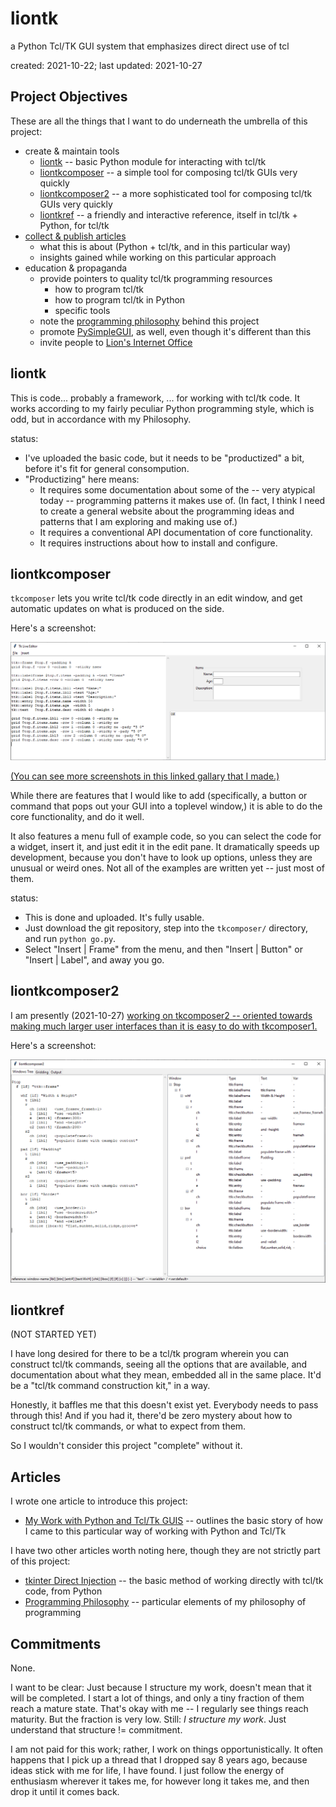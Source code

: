# liontk
a Python Tcl/TK GUI system that emphasizes direct direct use of tcl

created: 2021-10-22; last updated: 2021-10-27

## <a name="objectives">Project Objectives</a>

These are all the things that I want to do underneath the umbrella of this project:
* create & maintain tools
	* [liontk](#liontk) -- basic Python module for interacting with tcl/tk
	* [liontkcomposer](#liontkcomposer) -- a simple tool for composing tcl/tk GUIs very quickly
    * [liontkcomposer2](#liontkcomposer2) -- a more sophisticated tool for composing tcl/tk GUIs very quickly
	* [liontkref](#liontkref) -- a friendly and interactive reference, itself in tcl/tk + Python, for tcl/tk
* [collect & publish articles](#articles)
	* what this is about (Python + tcl/tk, and in this particular way)
	* insights gained while working on this particular approach
* education & propaganda
	* provide pointers to quality tcl/tk programming resources
		* how to program tcl/tk
		* how to program tcl/tk in Python
		* specific tools
	* note the [programming philosophy](https://github.com/LionKimbro/lions_internet_office/blob/main/2021/users/lion/entries/2021-09-06_programming-philosophy.md) behind this project
	* promote [PySimpleGUI](https://pysimplegui.readthedocs.io/en/latest/), as well, even though it's different than this
	* invite people to [Lion's Internet Office](https://github.com/LionKimbro/lions_internet_office)

## <a name="liontk">liontk</a>

This is code... probably a framework, ... for working with tcl/tk code.
It works according to my fairly peculiar Python programming style, which is odd, but in accordance with my Philosophy.

status:
* I've uploaded the basic code, but it needs to be "productized" a bit, before it's fit for general consompution.
* "Productizing" here means:
	* It requires some documentation about some of the -- very atypical today -- programming patterns it makes use of.  (In fact, I think I need to create a general website about the programming ideas and patterns that I am exploring and making use of.)
	* It requires a conventional API documentation of core functionality.
	* It requires instructions about how to install and configure.

## <a name="liontkcomposer">liontkcomposer</a>

`tkcomposer` lets you write tcl/tk code directly in an edit window, and get automatic updates on what is produced on the side.

Here's a screenshot:

![Simple tkcomposer Screenshot](img/2021-10-23_example-simple.png)

[(You can see more screenshots in this linked gallary that I made.)](articles/2021-10-23_tkcomposer-example-screenshots.md)

While there are features that I would like to add (specifically, a button or command that pops out your GUI into a toplevel window,) it is able to do the core functionality, and do it well.

It also features a menu full of example code, so you can select the code for a widget, insert it, and just edit it in the edit pane.  It dramatically speeds up development, because you don't have to look up options, unless they are unusual or weird ones.  Not all of the examples are written yet -- just most of them.

status:
* This is done and uploaded.  It's fully usable.
* Just download the git repository, step into the `tkcomposer/` directory, and run `python go.py`.
* Select "Insert | Frame" from the menu, and then "Insert | Button" or "Insert | Label", and away you go.

## <a name="liontkcomposer2">liontkcomposer2</a>

I am presently (2021-10-27) [working on tkcomposer2 -- oriented towards making much larger user interfaces than it is easy to do with tkcomposer1.](articles/2021-10-28_tkcomposer2-work.md)

Here's a screenshot:

![Screenshot of tkcomposer2](img/2021-10-27_tkcomposer2-example1.png)


## <a name="liontkref">liontkref</a>

(NOT STARTED YET)

I have long desired for there to be a tcl/tk program wherein you can construct tcl/tk commands, seeing all the options that are available, and documentation about what they mean, embedded all in the same place.  It'd be a "tcl/tk command construction kit," in a way.

Honestly, it baffles me that this doesn't exist yet.  Everybody needs to pass through this!  And if you had it, there'd be zero mystery about how to construct tcl/tk commands, or what to expect from them.

So I wouldn't consider this project "complete" without it.

## <a name="articles">Articles</a>

I wrote one article to introduce this project:
* [My Work with Python and Tcl/Tk GUIS](articles/2021-10-22_my-work-with-python-and-tcltk-guis.md) -- outlines the basic story of how I came to this particular way of working with Python and Tcl/Tk


I have two other articles worth noting here, though they are not strictly part of this project:
* [tkinter Direct Injection](https://github.com/LionKimbro/lions_internet_office/blob/main/2021/users/lion/entries/2021-09-18_tkinter-direct.md) -- the basic method of working directly with tcl/tk code, from Python
* [Programming Philosophy](https://github.com/LionKimbro/lions_internet_office/blob/main/2021/users/lion/entries/2021-09-06_programming-philosophy.md) -- particular elements of my philosophy of programming

## <a name="commitments">Commitments</a>

None.

I want to be clear:  Just because I structure my work, doesn't mean that it will be completed.  I start a lot of things, and only a tiny fraction of them reach a mature state.  That's okay with me -- I regularly see things reach maturity.  But the fraction is very low.  Still: *I structure my work*.  Just understand that structure != commitment.

I am not paid for this work; rather, I work on things opportunistically.  It often happens that I pick up a thread that I dropped say 8 years ago, because ideas stick with me for life, I have found.  I just follow the energy of enthusiasm wherever it takes me, for however long it takes me, and then drop it until it comes back.
